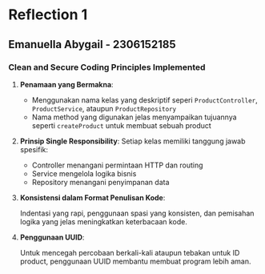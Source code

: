 # Reflection 1
## Emanuella Abygail - 2306152185

### Clean and Secure Coding Principles Implemented
1. **Penamaan yang Bermakna**: 
   - Menggunakan nama kelas yang deskriptif seperi `ProductController`, `ProductService`, ataupun `ProductRepository`
   - Nama method yang digunakan jelas menyampaikan tujuannya seperti `createProduct` untuk membuat sebuah product
2. **Prinsip Single Responsibility**:
   Setiap kelas memiliki tanggung jawab spesifik:
   - Controller menangani permintaan HTTP dan routing
   - Service mengelola logika bisnis
   - Repository menangani penyimpanan data
3. **Konsistensi dalam Format Penulisan Kode**:

   Indentasi yang rapi, penggunaan spasi yang konsisten, dan pemisahan logika yang jelas meningkatkan keterbacaan kode.
4. **Penggunaan UUID**:

    Untuk mencegah percobaan berkali-kali ataupun tebakan untuk ID product, penggunaan UUID membantu membuat program lebih aman.